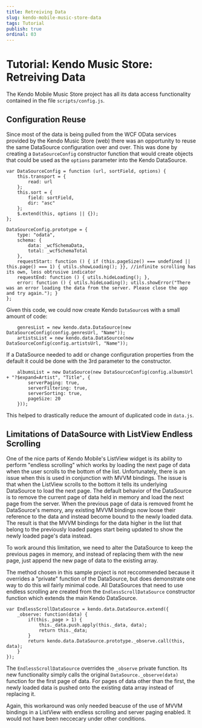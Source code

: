 ```yaml
---
title: Retreiving Data
slug: kendo-mobile-music-store-data
tags: Tutorial
publish: true
ordinal: 03
---
```


# Tutorial: Kendo Music Store: Retreiving Data

The Kendo Mobile Music Store project has all its data access functionality contained in the file `scripts/config.js`.

## Configuration Reuse

Since most of the data is being pulled from the WCF OData services provided by the Kendo Music Store (web) there was an opportunity to reuse the same DataSource configuration over and over.
This was done by creating a `DataSourceConfig` constructor function that would create objects that could be used as the `options` parameter into the Kendo DataSource.

    var DataSourceConfig = function (url, sortField, options) {
        this.transport = {
            read: url
        };
        this.sort = {
            field: sortField,
            dir: "asc"
        };
        $.extend(this, options || {});
    };
    
    DataSourceConfig.prototype = {
        type: "odata",
        schema: {
            data: _wcfSchemaData,
            total: _wcfSchemaTotal
        },
        requestStart: function () { if (this.pageSize() === undefined || this.page() === 1) { utils.showLoading(); }}, //infinite scrolling has its own, less obtrusive indicator
        requestEnd: function () { utils.hideLoading(); },
        error: function () { utils.hideLoading(); utils.showError("There was an error loading the data from the server. Please close the app and try again."); }
    };

Given this code, we could now create Kendo `DataSource`s with a small amount of code:

        genresList = new kendo.data.DataSource(new DataSourceConfig(config.genresUrl, "Name"));
        artistsList = new kendo.data.DataSource(new DataSourceConfig(config.artistsUrl, "Name"));

If a DataSource needed to add or change configuration properties from the default it could be done with the 3rd parameter to the constructor.

        albumsList = new DataSource(new DataSourceConfig(config.albumsUrl + "?$expand=Artist", "Title", {
            serverPaging: true,
            serverFiltering: true,
            serverSorting: true,
            pageSize: 20
        }));

This helped to drastically reduce the amount of duplicated code in `data.js`.

## Limitations of DataSource with ListView Endless Scrolling

One of the nice parts of Kendo Mobile's ListView widget is its ability to perform "endless scrolling" which works by loading the next page of data when the user scrolls to the bottom of the list.
Unfortunately, there is an issue when this is used in conjunction with MVVM bindings.
The issue is that when the ListView scrolls to the bottom it tells its underlying DataSource to load the next page.
The default behavior of the DataSource is to remove the current page of data held in memory and load the next page from the server.
When the previous page of data is removed fromt he DataSource's memory, any existing MVVM bindings now loose their reference to the data and instead become bound to the newly loaded data.
The result is that the MVVM bindings for the data higher in the list that belong to the previously loaded pages start being updated to show the newly loaded page's data instead.

To work around this limitation, we need to alter the DataSource to keep the previous pages in memory, and instead of replacing them with the new page, just append the new page of data to the existing array.

The method chosen in this sample project is not reccommended because it overrides a "private" function of the DataSource, but does demonstrate one way to do this wil fairly minimal code.
All DataSources that need to use endless scrolling are created from the `EndlessScrollDataSource` constructor function which extends the main Kendo DataSource.

    var EndlessScrollDataSource = kendo.data.DataSource.extend({
        _observe: function(data) {
            if(this._page > 1) {
                this._data.push.apply(this._data, data);
                return this._data;
            }
            return kendo.data.DataSource.prototype._observe.call(this, data);
        }
    });

The `EndlessScrollDataSource` overrides the `_observe` private function. Its new functionality simply calls the original `DataSource._observe(data)` function for the first page of data.
For pages of data other than the first, the newly loaded data is pushed onto the existing data array instead of replacing it.

Again, this workaround was only needed beacuse of the use of MVVM bindings in a ListView with endless scrolling and server paging enabled. It would not have been neccecary under other conditions.
